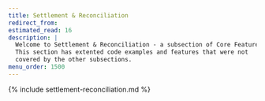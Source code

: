 ```yaml
---
title: Settlement & Reconciliation
redirect_from:
estimated_read: 16
description: |
  Welcome to Settlement & Reconciliation - a subsection of Core Features.
  This section has extented code examples and features that were not
  covered by the other subsections.
menu_order: 1500
---
```


{% include settlement-reconciliation.md %}